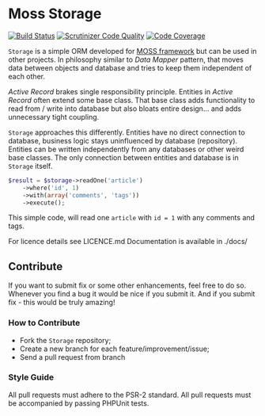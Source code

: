 # Moss Storage

[![Build Status](https://travis-ci.org/potfur/moss-storage.png?branch=master)](https://travis-ci.org/potfur/moss-storage)
[![Scrutinizer Code Quality](https://scrutinizer-ci.com/g/potfur/moss-storage/badges/quality-score.png?s=6b11b311a9dfe2d150f9b2ac8568426b2ed3bc9f)](https://scrutinizer-ci.com/g/potfur/moss-storage/)
[![Code Coverage](https://scrutinizer-ci.com/g/potfur/moss-storage/badges/coverage.png?s=f1e8ae97cb136068a9592fbb8f694cb392ec2a24)](https://scrutinizer-ci.com/g/potfur/moss-storage/)

`Storage` is a simple ORM developed for [MOSS framework](https://github.com/potfur/moss) but can be used in other projects.
In philosophy similar to _Data Mapper_ pattern, that moves data between objects and database and tries to keep them independent of each other.

_Active Record_ brakes single responsibility principle. Entities in _Active Record_ often extend some base class.
That base class adds functionality to read from / write into database but also bloats entire design... and adds unnecessary tight coupling.

`Storage` approaches this differently. Entities have no direct connection to database, business logic stays uninfluenced by database (repository).
Entities can be written independently from any databases or other weird base classes.
The only connection between entities and database is in `Storage` itself.

```php
$result = $storage->readOne('article')
	->where('id', 1)
	->with(array('comments', 'tags'))
	->execute();
```

This simple code, will read one `article` with `id = 1` with any comments and tags.

For licence details see LICENCE.md
Documentation is available in ./docs/

## Contribute

If you want to submit fix or some other enhancements, feel free to do so.
Whenever you find a bug it would be nice if you submit it.
And if you submit fix - this would be truly amazing!

### How to Contribute

 * Fork the `Storage` repository;
 * Create a new branch for each feature/improvement/issue;
 * Send a pull request from branch

### Style Guide

All pull requests must adhere to the PSR-2 standard.
All pull requests must be accompanied by passing PHPUnit tests.